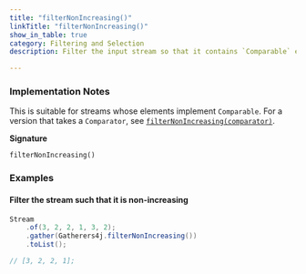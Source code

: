```yaml
---
title: "filterNonIncreasing()"
linkTitle: "filterNonIncreasing()"
show_in_table: true
category: Filtering and Selection
description: Filter the input stream so that it contains `Comparable` elements in a non-increasing order.

---
```


### Implementation Notes

This is suitable for streams whose elements implement `Comparable`. For a version that takes a `Comparator`, see [`filterNonIncreasing(comparator)`](/gatherers/filtering-and-selection/filternonincreasingcomparator/).

**Signature**

`filterNonIncreasing()`

### Examples

#### Filter the stream such that it is non-increasing

```java
Stream
    .of(3, 2, 2, 1, 3, 2);
    .gather(Gatherers4j.filterNonIncreasing())
    .toList();

// [3, 2, 2, 1];
```
